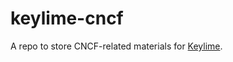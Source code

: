 # keylime-cncf
A repo to store CNCF-related materials for [Keylime](https://github.com/keylime/keylime).
